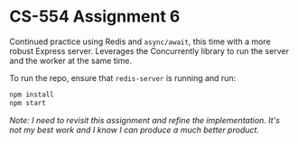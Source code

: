# CS-554 Assignment 6
Continued practice using Redis and `async/await`, this time with a more robust Express server. Leverages the Concurrently library to 
run the server and the worker at the same time.

To run the repo, ensure that `redis-server` is running and run:
```javascript
npm install
npm start
```

_Note: I need to revisit this assignment and refine the implementation. It's not my best work and I know I can produce a much better product._
